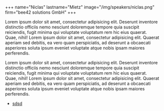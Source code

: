 +++
name="Niclas"
lastname="Mietz"
image="/img/speakers/niclas.png"
firm="bee42 solutions GmbH"
+++

Lorem ipsum dolor sit amet, consectetur adipisicing elit. Deserunt inventore distinctio officiis nemo nesciunt doloremque tempore quia suscipit reiciendis, fugit minima qui voluptate voluptatum rem hic eius quaerat. Quae, nihil! Lorem ipsum dolor sit amet, consectetur adipisicing elit. Quaerat aperiam sed debitis, ea vero quam perspiciatis, ad deserunt a obcaecati asperiores soluta ipsum eveniet voluptate atque nobis ipsam maiores perferendis.

Lorem ipsum dolor sit amet, consectetur adipisicing elit. Deserunt inventore distinctio officiis nemo nesciunt doloremque tempore quia suscipit reiciendis, fugit minima qui voluptate voluptatum rem hic eius quaerat. Quae, nihil! Lorem ipsum dolor sit amet, consectetur adipisicing elit. Quaerat aperiam sed debitis, ea vero quam perspiciatis, ad deserunt a obcaecati asperiores soluta ipsum eveniet voluptate atque nobis ipsam maiores perferendis.

* [sdsd](Workshop)


